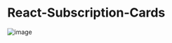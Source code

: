 # React-Subscription-Cards

![image](https://github.com/user-attachments/assets/ed165691-2d6a-4fd3-b4dc-bb93e4914370)

